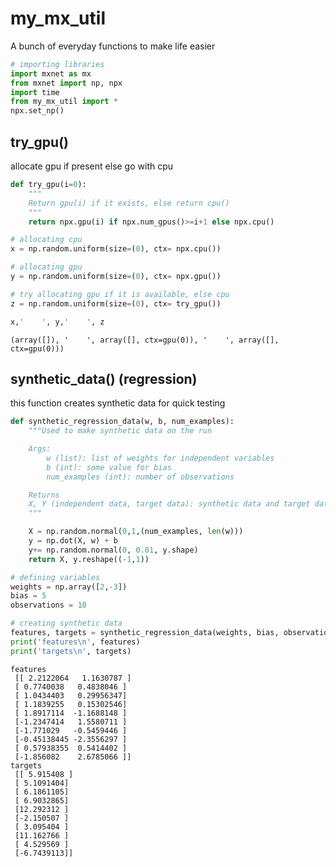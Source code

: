 # my_mx_util
A bunch of everyday functions to make life easier


```python
# importing libraries
import mxnet as mx
from mxnet import np, npx
import time
from my_mx_util import *
npx.set_np()
```

## try_gpu()
allocate gpu if present else go with cpu


```python
def try_gpu(i=0):
    """
    Return gpu(i) if it exists, else return cpu()
    """
    return npx.gpu(i) if npx.num_gpus()>=i+1 else npx.cpu()
```


```python
# allocating cpu
x = np.random.uniform(size=(0), ctx= npx.cpu())

# allocating gpu
y = np.random.uniform(size=(0), ctx= npx.gpu())

# try allocating gpu if it is available, else cpu
z = np.random.uniform(size=(0), ctx= try_gpu())

x,'    ', y,'    ', z
```




    (array([]), '    ', array([], ctx=gpu(0)), '    ', array([], ctx=gpu(0)))



## synthetic_data() (regression)
this function creates synthetic data for quick testing


```python
def synthetic_regression_data(w, b, num_examples):
    """Used to make synthetic data on the run

    Args:
        w (list): list of weights for independent variables
        b (int): some value for bias
        num_examples (int): number of observations

    Returns 
    X, Y (independent data, target data): synthetic data and target data
    """

    X = np.random.normal(0,1,(num_examples, len(w)))
    y = np.dot(X, w) + b
    y+= np.random.normal(0, 0.01, y.shape)
    return X, y.reshape((-1,1))
```


```python
# defining variables
weights = np.array([2,-3])
bias = 5
observations = 10

# creating synthetic data
features, targets = synthetic_regression_data(weights, bias, observations)
print('features\n', features)
print('targets\n', targets)
```

    features
     [[ 2.2122064   1.1630787 ]
     [ 0.7740038   0.4838046 ]
     [ 1.0434403   0.29956347]
     [ 1.1839255   0.15302546]
     [ 1.8917114  -1.1688148 ]
     [-1.2347414   1.5580711 ]
     [-1.771029   -0.5459446 ]
     [-0.45138445 -2.3556297 ]
     [ 0.57938355  0.5414402 ]
     [-1.856082    2.6785066 ]]
    targets
     [[ 5.915408 ]
     [ 5.1091404]
     [ 6.1861105]
     [ 6.9032865]
     [12.292312 ]
     [-2.150507 ]
     [ 3.095404 ]
     [11.162766 ]
     [ 4.529569 ]
     [-6.7439113]]

